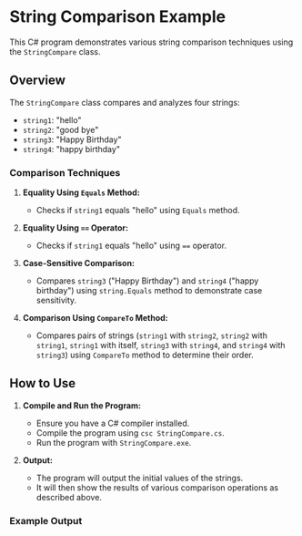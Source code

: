 # String Comparison Example

This C# program demonstrates various string comparison techniques using the `StringCompare` class.

## Overview

The `StringCompare` class compares and analyzes four strings:

- `string1`: "hello"
- `string2`: "good bye"
- `string3`: "Happy Birthday"
- `string4`: "happy birthday"

### Comparison Techniques

1. **Equality Using `Equals` Method:**
   - Checks if `string1` equals "hello" using `Equals` method.

2. **Equality Using `==` Operator:**
   - Checks if `string1` equals "hello" using `==` operator.

3. **Case-Sensitive Comparison:**
   - Compares `string3` ("Happy Birthday") and `string4` ("happy birthday") using `string.Equals` method to demonstrate case sensitivity.

4. **Comparison Using `CompareTo` Method:**
   - Compares pairs of strings (`string1` with `string2`, `string2` with `string1`, `string1` with itself, `string3` with `string4`, and `string4` with `string3`) using `CompareTo` method to determine their order.

## How to Use

1. **Compile and Run the Program:**
   - Ensure you have a C# compiler installed.
   - Compile the program using `csc StringCompare.cs`.
   - Run the program with `StringCompare.exe`.

2. **Output:**
   - The program will output the initial values of the strings.
   - It will then show the results of various comparison operations as described above.

### Example Output

